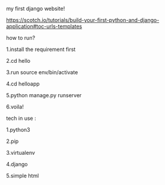 my first django website!

https://scotch.io/tutorials/build-your-first-python-and-django-application#toc-urls-templates

how to run? 

1.install the requirement first 

2.cd hello 

3.run source env/bin/activate 

4.cd helloapp 

5.python manage.py runserver 

6.voila!

tech in use : 

1.python3 

2.pip 

3.virtualenv 

4.django 

5.simple html
